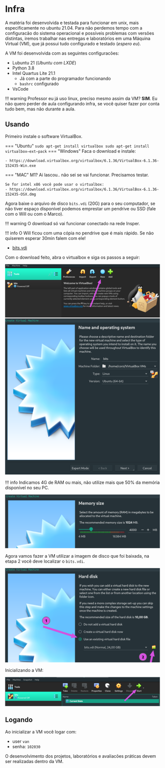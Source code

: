 # Infra

A matéria foi desenvolvida e testada para funcionar em unix, mais especificamente no ubuntu 21.04. Para não perdemos tempo com a configuracão do sistema operacional e possíveis problemas com versões distintas, iremos trabalhar nas entregas e laboratórios em uma Máquina Virtual (VM), que já possui tudo configurado e testado (*espero eu*).

A VM foi desenvolvida com as seguintes configuracões:

- Lubuntu 21 (*Ubuntu com LXDE*)
- Python 3.8
- Intel Quartus Lite 21.1 
    - Já com a parte do programador funcionando
    - `bashrc` configurado
- VsCode

!!! warning
    Professor eu já uso linux, preciso mesmo assim da VM? **SIM**. Eu não quero perder de aula configurando infra, se você quiser fazer por conta tudo bem, mas não durante a aula.


## Usando

Primeiro instale o software VirtualBox.

=== "Ubuntu"
    ```
    sudo apt-get install virtualbox
    sudo apt-get install virtualbox—ext–pack
    ```
=== "Windows"
    Faca o download e instale:
    
    - https://download.virtualbox.org/virtualbox/6.1.36/VirtualBox-6.1.36-152435-Win.exe 
=== "MAC"
    M1? Ai lascou.. não sei se vai funcionar. Precisamos testar.
    
    Se for intel x86 você pode usar o virtualbox:
    - https://download.virtualbox.org/virtualbox/6.1.36/VirtualBox-6.1.36-152435-OSX.dmg

Agora baixe o arquivo de disco `bits.vdi` (20G) para o seu computador, se não tiver espaço disponível podemos emprestar um pendrive ou SSD (fale com o Will ou com o Marco).

!!! warning
    O download só vai funcionar conectado na rede Insper.

!!! info
    O Will ficou com uma cópia no pendrive que é mais rápido. Se não quiserem esperar 30min falem com ele!

- [bits.vdi](http://10.103.11.93/bits/)

Com o download feito, abra o virtualbox e siga os passos a seguir:

![](virtualbox/vm1.png)
![](virtualbox/vm2.png)

!!! info
    Indicamos 4G de RAM ou mais, não utilize mais que 50% da memória disponível no seu PC.

![](virtualbox/vm3.png)

Agora vamos fazer a VM utilizar a imagem de disco que foi baixada, na etapa 2 você deve localizar o `bits.vdi`.

![](virtualbox/vm4.png)

Inicializando a VM:

![](virtualbox/vm5.png)

## Logando

Ao inicializar a VM você logar com:

- user `van`
- senha: `102030`

O desenvolvimento dos projetos, laboratórios e avaliacões práticas devem ser realizadas dentro da VM.
